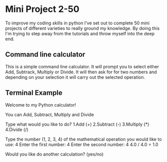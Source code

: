 # Mini Project 2-50
To improve my coding skills in python I've set out to complete 50 mini projects of different varieties to really ground my knowledge. By doing this I'm trying to step away from the tutorials and throw myself into the deep end.

## Command line calculator 
This is a simple command line calculator. It will prompt you to select either Add, Subtrack, Multiply or Divide. It will then ask for for two numbers and depending on your selection it will carry out the selected operation.  

## Terminal Example
Welcome to my Python calculator!

You can Add, Subtract, Multiply and Divide

Type what would you like to do?
1.Add (+)
2.Subtract (-)
3.Multiply (*)
4.Divide (/)

Type the number (1, 2, 3, 4) of the mathematical operation you would like to use: 4
Enter the first number: 4
Enter the second number: 4
4.0 / 4.0 = 1.0

Would you like do another calculation? (yes/no)
